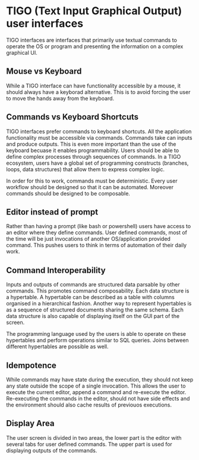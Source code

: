 # TIGO (Text Input Graphical Output) user interfaces

TIGO interfaces are interfaces that primarily use textual commands to operate the OS or program and presenting the information on a complex graphical UI.

## Mouse vs Keyboard

While a TIGO interface can have functionality accessible by a mouse, it should always have a keyborad alternative. This is to avoid forcing the user to move the hands away from the keyboard.

## Commands vs Keyboard Shortcuts

TIGO interfaces prefer commands to keyboard shortcuts. All the application functionality must be accessible via commands. Commands take can inputs and produce outputs. This is even more important than the use of the keyboard becuase it enables programmability. Users should be able to define complex processes through sequences of commands. In a TIGO ecosystem, users have a global set of programming constructs (branches, loops, data structures) that allow them to express complex logic.

In order for this to work, commands must be deterministic. Every user workflow should be designed so that it can be automated. Moreover commands should be designed to be composable.

## Editor instead of prompt

Rather than having a prompt (like bash or powershell) users have access to an editor where they define commands. User defined commands, most of the time will be just invocations of another OS/application provided command. This pushes users to think in terms of automation of their daily work.

## Command Interoperability

Inputs and outputs of commands are structured data parsable by other commands. This promotes command composability. Each data structure is a hypertable. A hypertable can be described as a table with columns organised in a hierarchical fashion. Another way to represent hypertables is as a sequence of structured documents sharing the same schema. Each data structure is also capable of displaying itself on the GUI part of the screen.

The programming language used by the users is able to operate on these hypertables and perform operations similar to SQL queries. Joins between different hypertables are possible as well.

## Idempotence

While commands may have state during the execution, they should not keep any state outside the scope of a single invocation. This allows the user to execute the current editor, append a command and re-execute the editor. Re-executing the commands in the editor, should not have side effects and the environment should also cache results of previouos executions.

## Display Area

The user screen is divided in two areas, the lower part is the editor with several tabs for user defined commands. The upper part is used for displaying outputs of the commands.
